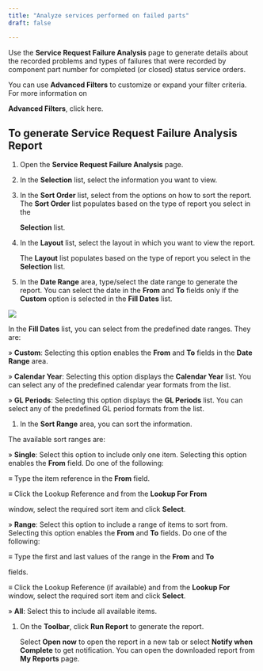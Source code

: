 ```yaml
---
title: "Analyze services performed on failed parts"
draft: false

---
```


Use the **Service Request Failure Analysis** page to generate details about the recorded problems and types of failures that were recorded by component part number for completed (or closed) status service orders.

You can use **Advanced Filters** to customize or expand your filter criteria. For more information on

**Advanced Filters**, click here.

## To generate Service Request Failure Analysis Report

1.  Open the **Service Request Failure Analysis** page.
1.  In the **Selection** list, select the information you want to view.
2.  In the **Sort Order** list, select from the options on how to sort the report. The **Sort Order** list populates based on the type of report you select in the

    **Selection** list.

3.  In the **Layout** list, select the layout in which you want to view the report.

    The **Layout** list populates based on the type of report you select in the **Selection** list.

4.  In the **Date Range** area, type/select the date range to generate the report. You can select the date in the **From** and **To** fields only if the **Custom** option is selected in the **Fill Dates** list.

![](media/4134b2efa7f4cb40d9b1e80c1c8f130f.png)

In the **Fill Dates** list, you can select from the predefined date ranges. They are:

» **Custom**: Selecting this option enables the **From** and **To** fields in the **Date Range** area.

» **Calendar Year**: Selecting this option displays the **Calendar Year** list. You can select any of the predefined calendar year formats from the list.

» **GL Periods**: Selecting this option displays the **GL Periods** list. You can select any of the predefined GL period formats from the list.

1.  In the **Sort Range** area, you can sort the information.



The available sort ranges are:

» **Single**: Select this option to include only one item. Selecting this option enables the **From** field. Do one of the following:

≡ Type the item reference in the **From** field.

≡ Click the Lookup Reference and from the **Lookup For From**

window, select the required sort item and click **Select**.

» **Range**: Select this option to include a range of items to sort from. Selecting this option enables the **From** and **To** fields. Do one of the following:

≡ Type the first and last values of the range in the **From** and **To**

fields.

≡ Click the Lookup Reference (if available) and from the **Lookup For** window, select the required sort item and click **Select**.

» **All**: Select this to include all available items.

1.  On the **Toolbar**, click **Run Report** to generate the report.

    Select **Open now** to open the report in a new tab or select **Notify when Complete** to get notification. You can open the downloaded report from **My Reports** page.